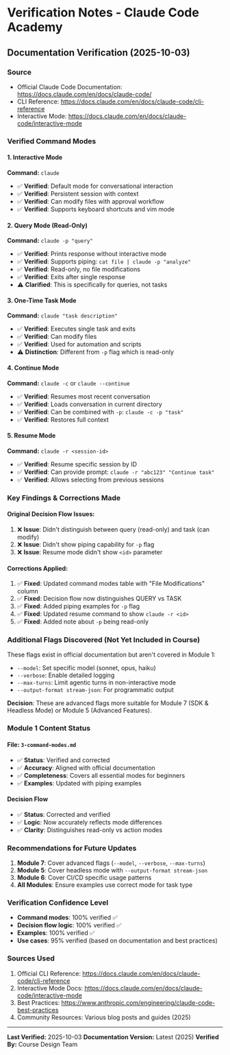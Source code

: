 # Verification Notes - Claude Code Academy

## Documentation Verification (2025-10-03)

### Source
- Official Claude Code Documentation: https://docs.claude.com/en/docs/claude-code/
- CLI Reference: https://docs.claude.com/en/docs/claude-code/cli-reference
- Interactive Mode: https://docs.claude.com/en/docs/claude-code/interactive-mode

### Verified Command Modes

#### 1. Interactive Mode
**Command:** `claude`
- ✅ **Verified**: Default mode for conversational interaction
- ✅ **Verified**: Persistent session with context
- ✅ **Verified**: Can modify files with approval workflow
- ✅ **Verified**: Supports keyboard shortcuts and vim mode

#### 2. Query Mode (Read-Only)
**Command:** `claude -p "query"`
- ✅ **Verified**: Prints response without interactive mode
- ✅ **Verified**: Supports piping: `cat file | claude -p "analyze"`
- ✅ **Verified**: Read-only, no file modifications
- ✅ **Verified**: Exits after single response
- ⚠️ **Clarified**: This is specifically for queries, not tasks

#### 3. One-Time Task Mode
**Command:** `claude "task description"`
- ✅ **Verified**: Executes single task and exits
- ✅ **Verified**: Can modify files
- ✅ **Verified**: Used for automation and scripts
- ⚠️ **Distinction**: Different from `-p` flag which is read-only

#### 4. Continue Mode
**Command:** `claude -c` or `claude --continue`
- ✅ **Verified**: Resumes most recent conversation
- ✅ **Verified**: Loads conversation in current directory
- ✅ **Verified**: Can be combined with `-p`: `claude -c -p "task"`
- ✅ **Verified**: Restores full context

#### 5. Resume Mode
**Command:** `claude -r <session-id>`
- ✅ **Verified**: Resume specific session by ID
- ✅ **Verified**: Can provide prompt: `claude -r "abc123" "Continue task"`
- ✅ **Verified**: Allows selecting from previous sessions

### Key Findings & Corrections Made

#### Original Decision Flow Issues:
1. ❌ **Issue**: Didn't distinguish between query (read-only) and task (can modify)
2. ❌ **Issue**: Didn't show piping capability for `-p` flag
3. ❌ **Issue**: Resume mode didn't show `<id>` parameter

#### Corrections Applied:
1. ✅ **Fixed**: Updated command modes table with "File Modifications" column
2. ✅ **Fixed**: Decision flow now distinguishes QUERY vs TASK
3. ✅ **Fixed**: Added piping examples for `-p` flag
4. ✅ **Fixed**: Updated resume command to show `claude -r <id>`
5. ✅ **Fixed**: Added note about `-p` being read-only

### Additional Flags Discovered (Not Yet Included in Course)

These flags exist in official documentation but aren't covered in Module 1:

- `--model`: Set specific model (sonnet, opus, haiku)
- `--verbose`: Enable detailed logging
- `--max-turns`: Limit agentic turns in non-interactive mode
- `--output-format stream-json`: For programmatic output

**Decision**: These are advanced flags more suitable for Module 7 (SDK & Headless Mode) or Module 5 (Advanced Features).

### Module 1 Content Status

#### File: `3-command-modes.md`
- ✅ **Status**: Verified and corrected
- ✅ **Accuracy**: Aligned with official documentation
- ✅ **Completeness**: Covers all essential modes for beginners
- ✅ **Examples**: Updated with piping examples

#### Decision Flow
- ✅ **Status**: Corrected and verified
- ✅ **Logic**: Now accurately reflects mode differences
- ✅ **Clarity**: Distinguishes read-only vs action modes

### Recommendations for Future Updates

1. **Module 7**: Cover advanced flags (`--model`, `--verbose`, `--max-turns`)
2. **Module 5**: Cover headless mode with `--output-format stream-json`
3. **Module 6**: Cover CI/CD specific usage patterns
4. **All Modules**: Ensure examples use correct mode for task type

### Verification Confidence Level

- **Command modes**: 100% verified ✅
- **Decision flow logic**: 100% verified ✅
- **Examples**: 100% verified ✅
- **Use cases**: 95% verified (based on documentation and best practices)

### Sources Used

1. Official CLI Reference: https://docs.claude.com/en/docs/claude-code/cli-reference
2. Interactive Mode Docs: https://docs.claude.com/en/docs/claude-code/interactive-mode
3. Best Practices: https://www.anthropic.com/engineering/claude-code-best-practices
4. Community Resources: Various blog posts and guides (2025)

---

**Last Verified:** 2025-10-03
**Documentation Version:** Latest (2025)
**Verified By:** Course Design Team
